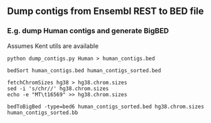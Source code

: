 ## Dump contigs from Ensembl REST to BED file

### E.g. dump Human contigs and generate BigBED
Assumes Kent utils are available
```
python dump_contigs.py Human > human_contigs.bed

bedSort human_contigs.bed human_contigs_sorted.bed

fetchChromSizes hg38 > hg38.chrom.sizes
sed -i 's/chr//' hg38.chrom.sizes
echo -e "MT\t16569" >> hg38.chrom.sizes

bedToBigBed -type=bed6 human_contigs_sorted.bed hg38.chrom.sizes human_contigs_sorted.bb
```
